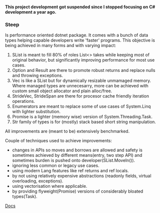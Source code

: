 #### This project development got suspended since I stopped focusing on C# development a year ago.


### Steep

Is performance oriented dotnet package.
It comes with a bunch of data types helping capable developers write 'faster' programs.
This objective is being achieved in many forms and with varying impact:
1. SList is meant to fill 80% of roles List<> takes while keeping most of original behavior, 
  but significantly improving performance for most use cases.
2. Option and Result are there to promote robust returns and replace nulls and throwing exceptions.
3. Vec is like a SList but for dynamically resizable unmamaged memory. Where managed types are unnecesarry,
 more can be achieved with custom small object allocator and plain alloc/free.
4. StrideVec, StrideSpan are there for procesor cache friendly iteration operations.
5. Enumerators are meant to replace some of use cases of System.Linq with lighter substitution.
6. Promise is a lighter (memory wise) version of System.Threading.Task.
7. Str family of types is for (mostly) stack based short string manipulation. 

All improvements are (meant to be) extensively benchmarked.

Couple of techniques used to achieve improvements:
- changes in APIs so moves and borrows are allowed and safety is sometimes achieved by different means(entry, two step API) 
  and sometimes burden is pushed onto developer(SList.MoveIn()).
- ignoring less common or legacy use cases.
- using modern Lang features like ref returns and ref locals.
- by not using relatively expensive abstractions (readonly fields, virtual overloading, exceptions).
- using vectorisation where applicable.
- by providing flyweight(Promise) versions of considerably bloated types(Task). 


[Docs](https://github.com/arekbal/Steep/tree/dev/docs)
